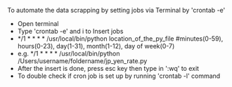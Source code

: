 To automate the data scrapping by setting jobs via Terminal by 'crontab -e'
- Open terminal
- Type 'crontab -e' and i to Insert jobs
- */1 * * * * /usr/local/bin/python location_of_the_py_file #minutes(0-59), hours(0-23), day(1-31), month(1-12), day of week(0-7)
- e.g. */1 * * * * /usr/local/bin/python /Users/username/foldername/jp_yen_rate.py
- After the insert is done, press esc key then type in ':wq' to exit
- To double check if cron job is set up by running 'crontab -l' command
